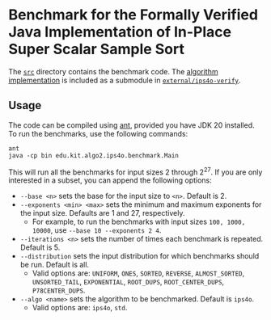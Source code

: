# Benchmark for the Formally Verified Java Implementation of In-Place Super Scalar Sample Sort

The [`src`](src) directory contains the benchmark code.
The [algorithm implementation](https://github.com/jwiesler/ips4o-verify) is included as a submodule in [`external/ips4o-verify`](external/ips4o-verify).

## Usage

The code can be compiled using [ant](https://ant.apache.org), provided you have JDK 20 installed.
To run the benchmarks, use the following commands:
```
ant
java -cp bin edu.kit.algo2.ips4o.benchmark.Main
```
This will run all the benchmarks for input sizes 2 through 2<sup>27</sup>.
If you are only interested in a subset, you can append the following options:
* `--base <n>` sets the base for the input size to `<n>`. Default is 2.
* `--exponents <min> <max>` sets the minimum and maximum exponents for the input size. Defaults are 1 and 27, respectively.
  * For example, to run the benchmarks with input sizes `100, 1000, 10000`, use `--base 10 --exponents 2 4`.
* `--iterations <n>` sets the number of times each benchmark is repeated. Default is 5.
* `--distribution` sets the input distribution for which benchmarks should be run. Default is all.
  * Valid options are: `UNIFORM`, `ONES`, `SORTED`, `REVERSE`, `ALMOST_SORTED`, `UNSORTED_TAIL`, `EXPONENTIAL`, `ROOT_DUPS`, `ROOT_CENTER_DUPS`, `P78CENTER_DUPS`.
* `--algo <name>` sets the algorithm to be benchmarked. Default is `ips4o`.
  * Valid options are: `ips4o`, `std`.

